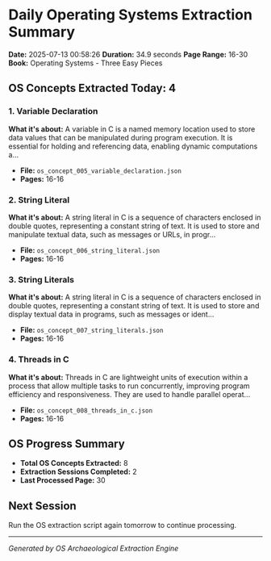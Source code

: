 # Daily Operating Systems Extraction Summary
**Date:** 2025-07-13 00:58:26
**Duration:** 34.9 seconds
**Page Range:** 16-30
**Book:** Operating Systems - Three Easy Pieces

## OS Concepts Extracted Today: 4

### 1. Variable Declaration
**What it's about:** A variable in C is a named memory location used to store data values that can be manipulated during program execution. It is essential for holding and referencing data, enabling dynamic computations a...

- **File:** `os_concept_005_variable_declaration.json`
- **Pages:** 16-16

### 2. String Literal
**What it's about:** A string literal in C is a sequence of characters enclosed in double quotes, representing a constant string of text. It is used to store and manipulate textual data, such as messages or URLs, in progr...

- **File:** `os_concept_006_string_literal.json`
- **Pages:** 16-16

### 3. String Literals
**What it's about:** A string literal in C is a sequence of characters enclosed in double quotes, representing a constant string of text. It is used to store and display textual data in programs, such as messages or ident...

- **File:** `os_concept_007_string_literals.json`
- **Pages:** 16-16

### 4. Threads in C
**What it's about:** Threads in C are lightweight units of execution within a process that allow multiple tasks to run concurrently, improving program efficiency and responsiveness. They are used to handle parallel operat...

- **File:** `os_concept_008_threads_in_c.json`
- **Pages:** 16-16

## OS Progress Summary
- **Total OS Concepts Extracted:** 8
- **Extraction Sessions Completed:** 2
- **Last Processed Page:** 30

## Next Session
Run the OS extraction script again tomorrow to continue processing.

---
*Generated by OS Archaeological Extraction Engine*
